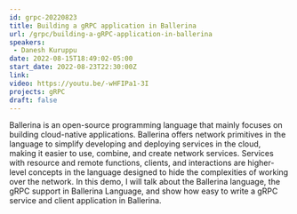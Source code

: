 ```yaml
---
id: grpc-20220823
title: Building a gRPC application in Ballerina
url: /grpc/building-a-gRPC-application-in-ballerina
speakers:
 - Danesh Kuruppu
date: 2022-08-15T18:49:02-05:00
start_date: 2022-08-23T22:30:00Z
link:  
video: https://youtu.be/-wHFIPa1-3I
projects: gRPC
draft: false
---
```


Ballerina is an open-source programming language that mainly focuses on building cloud-native applications. Ballerina offers network primitives in the language to simplify developing and deploying services in the cloud, making it easier to use, combine, and create network services. Services with resource and remote functions, clients, and interactions are higher-level concepts in the language designed to hide the complexities of working over the network. In this demo, I will talk about the Ballerina language, the gRPC support in Ballerina Language, and show how easy to write a gRPC service and client application in Ballerina. 


